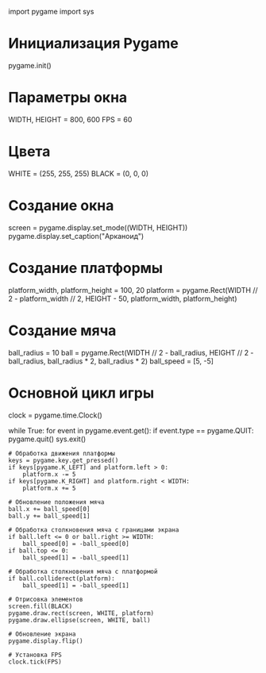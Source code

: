 import pygame
import sys

# Инициализация Pygame
pygame.init()

# Параметры окна
WIDTH, HEIGHT = 800, 600
FPS = 60

# Цвета
WHITE = (255, 255, 255)
BLACK = (0, 0, 0)

# Создание окна
screen = pygame.display.set_mode((WIDTH, HEIGHT))
pygame.display.set_caption("Арканоид")

# Создание платформы
platform_width, platform_height = 100, 20
platform = pygame.Rect(WIDTH // 2 - platform_width // 2, HEIGHT - 50, platform_width, platform_height)

# Создание мяча
ball_radius = 10
ball = pygame.Rect(WIDTH // 2 - ball_radius, HEIGHT // 2 - ball_radius, ball_radius * 2, ball_radius * 2)
ball_speed = [5, -5]

# Основной цикл игры
clock = pygame.time.Clock()

while True:
    for event in pygame.event.get():
        if event.type == pygame.QUIT:
            pygame.quit()
            sys.exit()

    # Обработка движения платформы
    keys = pygame.key.get_pressed()
    if keys[pygame.K_LEFT] and platform.left > 0:
        platform.x -= 5
    if keys[pygame.K_RIGHT] and platform.right < WIDTH:
        platform.x += 5

    # Обновление положения мяча
    ball.x += ball_speed[0]
    ball.y += ball_speed[1]

    # Обработка столкновения мяча с границами экрана
    if ball.left <= 0 or ball.right >= WIDTH:
        ball_speed[0] = -ball_speed[0]
    if ball.top <= 0:
        ball_speed[1] = -ball_speed[1]

    # Обработка столкновения мяча с платформой
    if ball.colliderect(platform):
        ball_speed[1] = -ball_speed[1]

    # Отрисовка элементов
    screen.fill(BLACK)
    pygame.draw.rect(screen, WHITE, platform)
    pygame.draw.ellipse(screen, WHITE, ball)

    # Обновление экрана
    pygame.display.flip()

    # Установка FPS
    clock.tick(FPS)
